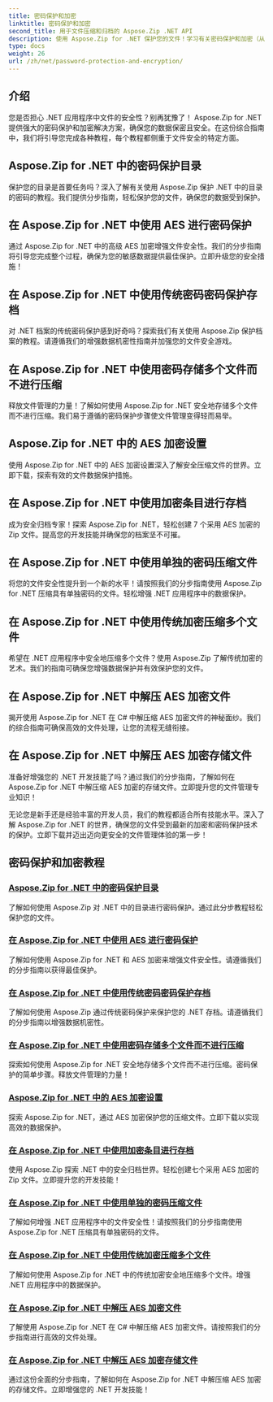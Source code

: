 ```yaml
---
title: 密码保护和加密
linktitle: 密码保护和加密
second_title: 用于文件压缩和归档的 Aspose.Zip .NET API
description: 使用 Aspose.Zip for .NET 保护您的文件！学习有关密码保护和加密（从 AES 到传统方法）的分步教程。
type: docs
weight: 26
url: /zh/net/password-protection-and-encryption/
---
```


## 介绍

您是否担心 .NET 应用程序中文件的安全性？别再犹豫了！ Aspose.Zip for .NET 提供强大的密码保护和加密解决方案，确保您的数据保密且安全。在这份综合指南中，我们将引导您完成各种教程，每个教程都侧重于文件安全的特定方面。

## Aspose.Zip for .NET 中的密码保护目录

保护您的目录是首要任务吗？深入了解有关使用 Aspose.Zip 保护 .NET 中的目录的密码的教程。我们提供分步指南，轻松保护您的文件，确保您的数据受到保护。

## 在 Aspose.Zip for .NET 中使用 AES 进行密码保护

通过 Aspose.Zip for .NET 中的高级 AES 加密增强文件安全性。我们的分步指南将引导您完成整个过程，确保为您的敏感数据提供最佳保护。立即升级您的安全措施！

## 在 Aspose.Zip for .NET 中使用传统密码密码保护存档

对 .NET 档案的传统密码保护感到好奇吗？探索我们有关使用 Aspose.Zip 保护档案的教程。请遵循我们的增强数据机密性指南并加强您的文件安全游戏。

## 在 Aspose.Zip for .NET 中使用密码存储多个文件而不进行压缩

释放文件管理的力量！了解如何使用 Aspose.Zip for .NET 安全地存储多个文件而不进行压缩。我们易于遵循的密码保护步骤使文件管理变得轻而易举。

## Aspose.Zip for .NET 中的 AES 加密设置

使用 Aspose.Zip for .NET 中的 AES 加密设置深入了解安全压缩文件的世界。立即下载，探索有效的文件数据保护措施。

## 在 Aspose.Zip for .NET 中使用加密条目进行存档

成为安全归档专家！探索 Aspose.Zip for .NET，轻松创建 7 个采用 AES 加密的 Zip 文件。提高您的开发技能并确保您的档案坚不可摧。

## 在 Aspose.Zip for .NET 中使用单独的密码压缩文件

将您的文件安全性提升到一个新的水平！请按照我们的分步指南使用 Aspose.Zip for .NET 压缩具有单独密码的文件。轻松增强 .NET 应用程序中的数据保护。

## 在 Aspose.Zip for .NET 中使用传统加密压缩多个文件

希望在 .NET 应用程序中安全地压缩多个文件？使用 Aspose.Zip 了解传统加密的艺术。我们的指南可确保您增强数据保护并有效保护您的文件。

## 在 Aspose.Zip for .NET 中解压 AES 加密文件

揭开使用 Aspose.Zip for .NET 在 C# 中解压缩 AES 加密文件的神秘面纱。我们的综合指南可确保高效的文件处理，让您的流程无缝衔接。

## 在 Aspose.Zip for .NET 中解压 AES 加密存储文件

准备好增强您的 .NET 开发技能了吗？通过我们的分步指南，了解如何在 Aspose.Zip for .NET 中解压缩 AES 加密的存储文件。立即提升您的文件管理专业知识！

无论您是新手还是经验丰富的开发人员，我们的教程都适合所有技能水平。深入了解 Aspose.Zip for .NET 的世界，确保您的文件受到最新的加密和密码保护技术的保护。立即下载并迈出迈向更安全的文件管理体验的第一步！
## 密码保护和加密教程
### [Aspose.Zip for .NET 中的密码保护目录](./password-protect-directory/)
了解如何使用 Aspose.Zip 对 .NET 中的目录进行密码保护。通过此分步教程轻松保护您的文件。
### [在 Aspose.Zip for .NET 中使用 AES 进行密码保护](./password-protect-with-aes/)
了解如何使用 Aspose.Zip for .NET 和 AES 加密来增强文件安全性。请遵循我们的分步指南以获得最佳保护。
### [在 Aspose.Zip for .NET 中使用传统密码密码保护存档](./password-protect-archive-traditional-password/)
了解如何使用 Aspose.Zip 通过传统密码保护来保护您的 .NET 存档。请遵循我们的分步指南以增强数据机密性。
### [在 Aspose.Zip for .NET 中使用密码存储多个文件而不进行压缩](./store-multiple-files-no-compression-password/)
探索如何使用 Aspose.Zip for .NET 安全地存储多个文件而不进行压缩。密码保护的简单步骤。释放文件管理的力量！
### [Aspose.Zip for .NET 中的 AES 加密设置](./aes-encryption-settings/)
探索 Aspose.Zip for .NET，通过 AES 加密保护您的压缩文件。立即下载以实现高效的数据保护。
### [在 Aspose.Zip for .NET 中使用加密条目进行存档](./archive-with-encrypted-entry/)
使用 Aspose.Zip 探索 .NET 中的安全归档世界。轻松创建七个采用 AES 加密的 Zip 文件。立即提升您的开发技能！
### [在 Aspose.Zip for .NET 中使用单独的密码压缩文件](./compress-files-individual-passwords/)
了解如何增强 .NET 应用程序中的文件安全性！请按照我们的分步指南使用 Aspose.Zip for .NET 压缩具有单独密码的文件。
### [在 Aspose.Zip for .NET 中使用传统加密压缩多个文件](./compress-multiple-files-traditional-encryption/)
了解如何使用 Aspose.Zip for .NET 中的传统加密安全地压缩多个文件。增强 .NET 应用程序中的数据保护。
### [在 Aspose.Zip for .NET 中解压 AES 加密文件](./decompress-aes-encrypted-file/)
了解使用 Aspose.Zip for .NET 在 C# 中解压缩 AES 加密文件。请按照我们的分步指南进行高效的文件处理。
### [在 Aspose.Zip for .NET 中解压 AES 加密存储文件](./decompress-aes-encrypted-stored-file/)
通过这份全面的分步指南，了解如何在 Aspose.Zip for .NET 中解压缩 AES 加密的存储文件。立即增强您的 .NET 开发技能！